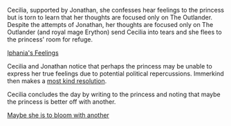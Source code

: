 <!-- title: My Princess... -->

Cecilia, supported by Jonathan, she confesses hear feelings to the princess but is torn to learn that her thoughts are focused only on The Outlander. Despite the attempts of Jonathan, her thoughts are focused only on The Outlander (and royal mage Erython) send Cecilia into tears and she flees to the princess' room for refuge.

[Iphania's Feelings](#embed:https://www.youtube.com/watch?v=Icdii90_vSA&t=5012s)

Cecilia and Jonathan notice that perhaps the princess may be unable to express her true feelings due to potential political repercussions. Immerkind then makes a [most kind resolution](https://www.youtube.com/live/Icdii90_vSA?t=5430s).

Cecilia concludes the day by writing to the princess and noting that maybe the princess is better off with another.

[Maybe she is to bloom with another](#embed:https://www.youtube.com/live/Icdii90_vSA?si=2442Iuml0kJwJFKa)